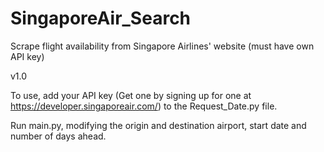 # SingaporeAir_Search
Scrape flight availability from Singapore Airlines' website (must have own API key)

v1.0

To use, add your API key (Get one by signing up for one at https://developer.singaporeair.com/) to the Request_Date.py file.

Run main.py, modifying the origin and destination airport, start date and number of days ahead.
